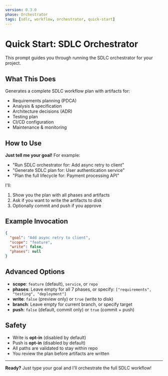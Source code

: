 ```yaml
---
version: 0.3.0
phase: Orchestrator
tags: [sdlc, workflow, orchestrator, quick-start]
---
```


# Quick Start: SDLC Orchestrator

This prompt guides you through running the SDLC orchestrator for your project.

## What This Does

Generates a complete SDLC workflow plan with artifacts for:
- Requirements planning (PDCA)
- Analysis & specification
- Architecture decisions (ADR)
- Testing plan
- CI/CD configuration
- Maintenance & monitoring

## How to Use

**Just tell me your goal!** For example:
- "Run SDLC orchestrator for: Add async retry to client"
- "Generate SDLC plan for: User authentication service"
- "Plan the full lifecycle for: Payment processing API"

I'll:
1. Show you the plan with all phases and artifacts
2. Ask if you want to write the artifacts to disk
3. Optionally commit and push if you approve

## Example Invocation

```json
{
  "goal": "Add async retry to client",
  "scope": "feature",
  "write": false,
  "phases": null
}
```

## Advanced Options

- **scope**: `feature` (default), `service`, or `repo`
- **phases**: Leave empty for all 7 phases, or specify: `["requirements", "testing", "deployment"]`
- **write**: `false` (preview only) or `true` (write to disk)
- **branch**: Leave empty for current branch, or specify target
- **push**: `false` (default, commit only) or `true` (commit + push)

## Safety

- Write is **opt-in** (disabled by default)
- Push is **opt-in** (disabled by default)
- All paths are validated to stay within repo
- You review the plan before artifacts are written

---

**Ready?** Just type your goal and I'll orchestrate the full SDLC workflow!
